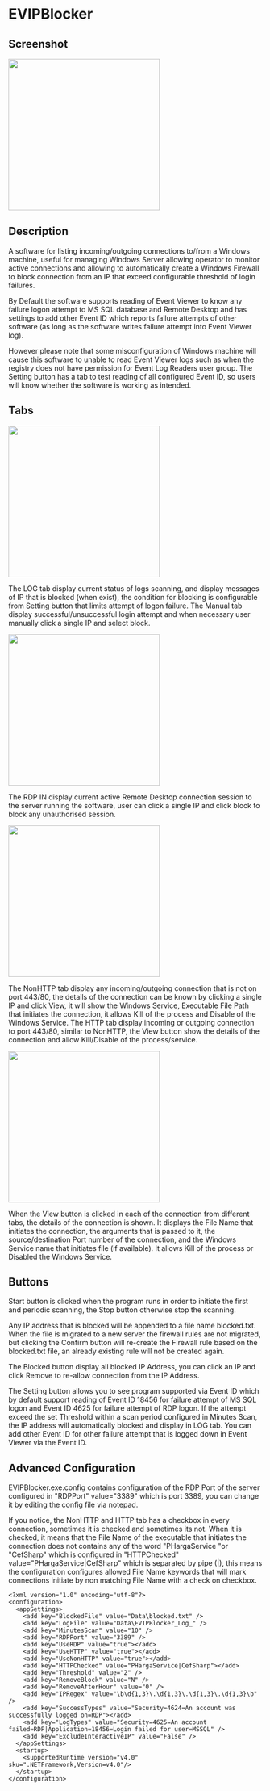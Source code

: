 # EVIPBlocker

## Screenshot
<img src="https://user-images.githubusercontent.com/19261780/133896978-d341c6c0-273e-45c9-abb4-2e944ca9b9c4.gif" width="300">

## Description
A software for listing incoming/outgoing connections to/from a Windows machine, useful for managing Windows Server allowing operator to monitor active connections and allowing to automatically create a Windows Firewall to block connection from an IP that exceed configurable threshold of login failures.

By Default the software supports reading of Event Viewer to know any failure logon attempt to MS SQL database and Remote Desktop and has settings to add other Event ID which reports failure attempts of other software (as long as the software writes failure attempt into Event Viewer log).

However please note that some misconfiguration of Windows machine will cause this software to unable to read Event Viewer logs such as when the registry does not have permission for Event Log Readers user group. The Setting button has a tab to test reading of all configured Event ID, so users will know whether the software is working as intended.

## Tabs
<img src="https://user-images.githubusercontent.com/19261780/133919229-5c09ec9a-1b4a-4c5e-968a-6069dd27c8a2.png" width="300">

The LOG tab display current status of logs scanning, and display messages of IP that is blocked (when exist), the condition for blocking is configurable from Setting button that limits attempt of logon failure. The Manual tab display successful/unsuccessful login attempt and when necessary user manually click a single IP and select block. 


<img src="https://user-images.githubusercontent.com/19261780/133919237-afbb4e12-be88-4c8f-8748-c0d0f5011b18.png" width="300">

The RDP IN display current active Remote Desktop connection session to the server running the software, user can click a single IP and click block to block any unauthorised session.


<img src="https://user-images.githubusercontent.com/19261780/133919253-5e38ca6c-3481-4806-9251-0d416174c87c.png" width="300">

The NonHTTP tab display any incoming/outgoing connection that is not on port 443/80, the details of the connection can be known by clicking a single IP and click View, it will show the Windows Service, Executable File Path that initiates the connection, it allows Kill of the process and Disable of the Windows Service.
The HTTP tab display incoming or outgoing connection to port 443/80, similar to NonHTTP, the View button show the details of the connection and allow Kill/Disable of the process/service.

<img src="https://user-images.githubusercontent.com/19261780/133919275-aa7ac2f9-1444-4a86-a6ba-16017da77921.png" width="300">

When the View button is clicked in each of the connection from different tabs, the details of the connection is shown. It displays the File Name that initiates the connection, the arguments that is passed to it, the source/destination Port number of the connection, and the Windows Service name that initiates file (if available). It allows Kill of the process or Disabled the Windows Service.


## Buttons
Start button is clicked when the program runs in order to initiate the first and periodic scanning, the Stop button otherwise stop the scanning.

Any IP address that is blocked will be appended to a file name blocked.txt. When the file is migrated to a new server the firewall rules are not migrated, but clicking the Confirm button will re-create the Firewall rule based on the blocked.txt file, an already existing rule will not be created again.

The Blocked button display all blocked IP Address, you can click an IP and click Remove to re-allow connection from the IP Address.

The Setting button allows you to see program supported via Event ID which by default support reading of Event ID 18456 for failure attempt of MS SQL logon and Event ID 4625 for failure attempt of RDP logon. If the attempt exceed the set Threshold within a scan period configured in Minutes Scan, the IP address will automatically blocked and display in LOG tab. You can add other Event ID for other failure attempt that is logged down in Event Viewer via the Event ID.

## Advanced Configuration
EVIPBlocker.exe.config contains configuration of the RDP Port of the server configured in "RDPPort" value="3389" which is port 3389, you can change it by editing the config file via notepad.

If you notice, the NonHTTP and HTTP tab has a checkbox in every connection, sometimes it is checked and sometimes its not. When it is checked, it means that the File Name of the executable that initiates the connection does not contains any of the word "PHargaService "or "CefSharp" which is configured in "HTTPChecked" value="PHargaService|CefSharp" which is separated by pipe (|), this means the configuration configures allowed File Name keywords that will mark connections initiate by non matching File Name with a check on checkbox.
```
<?xml version="1.0" encoding="utf-8"?>
<configuration>
  <appSettings>
    <add key="BlockedFile" value="Data\blocked.txt" />
    <add key="LogFile" value="Data\EVIPBlocker_Log_" />
    <add key="MinutesScan" value="10" />
    <add key="RDPPort" value="3389" />
    <add key="UseRDP" value="true"></add>
    <add key="UseHTTP" value="true"></add>
    <add key="UseNonHTTP" value="true"></add>
    <add key="HTTPChecked" value="PHargaService|CefSharp"></add>
    <add key="Threshold" value="2" />
    <add key="RemoveBlock" value="N" />
    <add key="RemoveAfterHour" value="0" />
    <add key="IPRegex" value="\b\d{1,3}\.\d{1,3}\.\d{1,3}\.\d{1,3}\b" />
    <add key="SuccessTypes" value="Security=4624=An account was successfully logged on=RDP"></add>
    <add key="LogTypes" value="Security=4625=An account failed=RDP|Application=18456=Login failed for user=MSSQL" />
    <add key="ExcludeInteractiveIP" value="False" />
  </appSettings>
  <startup>
    <supportedRuntime version="v4.0" sku=".NETFramework,Version=v4.0"/>
  </startup>
</configuration>
```
